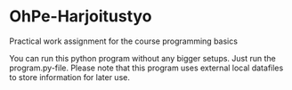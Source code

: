 # OhPe-Harjoitustyo
 Practical work assignment for the course programming basics

 You can run this python program without any bigger setups. Just run the program.py-file. Please note that this program uses external local datafiles to store information for later use.  
